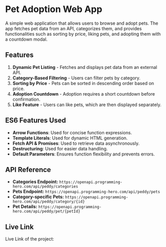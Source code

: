 # Pet Adoption Web App

A simple web application that allows users to browse and adopt pets. The app fetches pet data from an API, categorizes them, and provides functionalities such as sorting by price, liking pets, and adopting them with a countdown modal.

## Features

1. **Dynamic Pet Listing** - Fetches and displays pet data from an external API.
2. **Category-Based Filtering** - Users can filter pets by category.
3. **Sorting by Price** - Pets can be sorted in descending order based on price.
4. **Adoption Countdown** - Adoption requires a short countdown before confirmation.
5. **Like Feature** - Users can like pets, which are then displayed separately.

## ES6 Features Used

- **Arrow Functions**: Used for concise function expressions.
- **Template Literals**: Used for dynamic HTML generation.
- **Fetch API & Promises**: Used to retrieve data asynchronously.
- **Destructuring**: Used for easier data handling.
- **Default Parameters**: Ensures function flexibility and prevents errors.

## API Reference

- **Categories Endpoint:** `https://openapi.programming-hero.com/api/peddy/categories`
- **Pets Endpoint:** `https://openapi.programming-hero.com/api/peddy/pets`
- **Category-specific Pets:** `https://openapi.programming-hero.com/api/peddy/category/{id}`
- **Pet Details:** `https://openapi.programming-hero.com/api/peddy/pet/{petId}`

## Live Link
Live Link of the project: 

